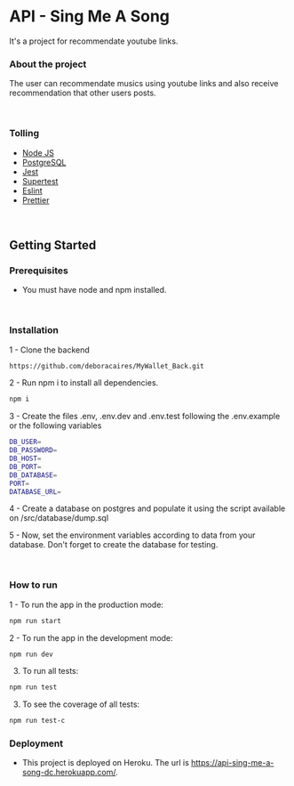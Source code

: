 # **API - Sing Me A Song**

It's a project for recommendate youtube links.

### **About the project**
The user can recommendate musics using youtube links and also receive recommendation that other users posts.

<br />

### **Tolling**

- [Node JS](https://nodejs.org/en/)
- [PostgreSQL](https://www.postgresql.org/)
- [Jest](https://jestjs.io/pt-BR/)
- [Supertest](https://www.npmjs.com/package/supertest)
- [Eslint](https://eslint.org/)
- [Prettier](https://prettier.io/)

 <br />

## **Getting Started**

### **Prerequisites**

- You must have node and npm installed.

<br />

### **Installation**

1 -  Clone the backend

```sh
https://github.com/deboracaires/MyWallet_Back.git
```

2 - Run npm i to install all dependencies.

```sh
npm i
```

3 - Create the files .env, .env.dev and .env.test following the .env.example or the following variables

```sh
DB_USER=
DB_PASSWORD=
DB_HOST=
DB_PORT=
DB_DATABASE=
PORT=
DATABASE_URL=
```

4 - Create a database on postgres and populate it using the script available on /src/database/dump.sql

5 - Now, set the environment variables according to data from your database. Don't forget to create the database for testing.

   <br />

### **How to run**

1 -  To run the app in the production mode:

```sh
npm run start
```

2 - To run the app in the development mode:

```sh
npm run dev
```
3. To run all tests:

```sh
npm run test
```
3. To see the coverage of all tests:

```sh
npm run test-c
```

### **Deployment**

- This project is deployed on Heroku. The url is https://api-sing-me-a-song-dc.herokuapp.com/. 
